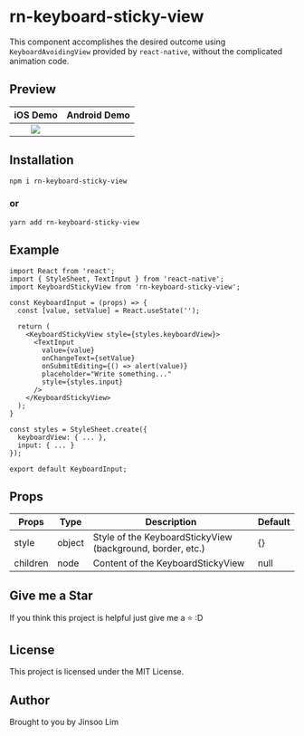 # rn-keyboard-sticky-view

This component accomplishes the desired outcome using `KeyboardAvoidingView` provided by `react-native`, without the complicated animation code.

## Preview
|           iOS Demo            |    Android Demo     |
| :---------------------------: | :-----------------: |
| ![](https://gph.is/g/4owVw1e) | ![]() |

## Installation

```
npm i rn-keyboard-sticky-view
```

### or

```
yarn add rn-keyboard-sticky-view
```

## Example
```
import React from 'react';
import { StyleSheet, TextInput } from 'react-native';
import KeyboardStickyView from 'rn-keyboard-sticky-view';

const KeyboardInput = (props) => {
  const [value, setValue] = React.useState('');

  return (
    <KeyboardStickyView style={styles.keyboardView}>
      <TextInput
        value={value}
        onChangeText={setValue}
        onSubmitEditing={() => alert(value)}
        placeholder="Write something..."
        style={styles.input}
      />
    </KeyboardStickyView>
  );
}

const styles = StyleSheet.create({
  keyboardView: { ... },
  input: { ... }
});

export default KeyboardInput;
```

## Props
| Props    | Type   | Description                                                | Default  |
| -------- | ------ | ---------------------------------------------------------- | -------- |
| style    | object | Style of the KeyboardStickyView (background, border, etc.) | {}       |
| children | node   | Content of the KeyboardStickyView                          | null     |

## Give me a Star
If you think this project is helpful just give me a ⭐️ :D

## License
This project is licensed under the MIT License.

## Author
Brought to you by Jinsoo Lim
